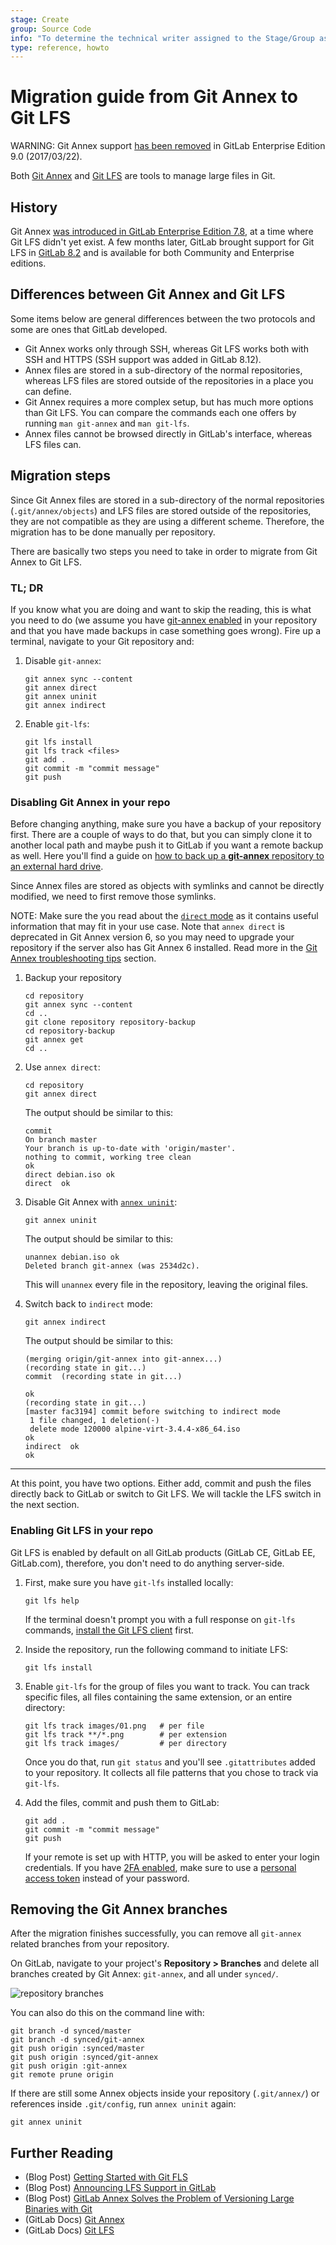 ```yaml
---
stage: Create
group: Source Code
info: "To determine the technical writer assigned to the Stage/Group associated with this page, see https://about.gitlab.com/handbook/engineering/ux/technical-writing/#assignments"
type: reference, howto
---
```


# Migration guide from Git Annex to Git LFS

WARNING:
Git Annex support [has been removed](https://gitlab.com/gitlab-org/gitlab/-/issues/1648) in GitLab Enterprise
Edition 9.0 (2017/03/22).

Both [Git Annex](http://git-annex.branchable.com/) and [Git LFS](https://git-lfs.github.com/) are tools to manage large files in Git.

## History

Git Annex [was introduced in GitLab Enterprise Edition 7.8](https://about.gitlab.com/blog/2015/02/17/gitlab-annex-solves-the-problem-of-versioning-large-binaries-with-git/), at a time
where Git LFS didn't yet exist. A few months later, GitLab brought support for
Git LFS in [GitLab 8.2](https://about.gitlab.com/blog/2015/11/23/announcing-git-lfs-support-in-gitlab/) and is available for both Community and
Enterprise editions.

## Differences between Git Annex and Git LFS

Some items below are general differences between the two protocols and some are
ones that GitLab developed.

- Git Annex works only through SSH, whereas Git LFS works both with SSH and HTTPS
  (SSH support was added in GitLab 8.12).
- Annex files are stored in a sub-directory of the normal repositories, whereas
  LFS files are stored outside of the repositories in a place you can define.
- Git Annex requires a more complex setup, but has much more options than Git
  LFS. You can compare the commands each one offers by running `man git-annex`
  and `man git-lfs`.
- Annex files cannot be browsed directly in GitLab's interface, whereas LFS
  files can.

## Migration steps

Since Git Annex files are stored in a sub-directory of the normal repositories
(`.git/annex/objects`) and LFS files are stored outside of the repositories,
they are not compatible as they are using a different scheme. Therefore, the
migration has to be done manually per repository.

There are basically two steps you need to take in order to migrate from Git
Annex to Git LFS.

### TL; DR

If you know what you are doing and want to skip the reading, this is what you
need to do (we assume you have [git-annex enabled](../../../administration/git_annex.md#using-gitlab-git-annex) in your
repository and that you have made backups in case something goes wrong).
Fire up a terminal, navigate to your Git repository and:

1. Disable `git-annex`:

   ```shell
   git annex sync --content
   git annex direct
   git annex uninit
   git annex indirect
   ```

1. Enable `git-lfs`:

   ```shell
   git lfs install
   git lfs track <files>
   git add .
   git commit -m "commit message"
   git push
   ```

### Disabling Git Annex in your repo

Before changing anything, make sure you have a backup of your repository first.
There are a couple of ways to do that, but you can simply clone it to another
local path and maybe push it to GitLab if you want a remote backup as well.
Here you'll find a guide on
[how to back up a **git-annex** repository to an external hard drive](https://www.thomas-krenn.com/en/wiki/Git-annex_Repository_on_an_External_Hard_Drive).

Since Annex files are stored as objects with symlinks and cannot be directly
modified, we need to first remove those symlinks.

NOTE:
Make sure the you read about the [`direct` mode](https://git-annex.branchable.com/direct_mode/) as it contains
useful information that may fit in your use case. Note that `annex direct` is
deprecated in Git Annex version 6, so you may need to upgrade your repository
if the server also has Git Annex 6 installed. Read more in the
[Git Annex troubleshooting tips](../../../administration/git_annex.md#troubleshooting-tips) section.

1. Backup your repository

   ```shell
   cd repository
   git annex sync --content
   cd ..
   git clone repository repository-backup
   cd repository-backup
   git annex get
   cd ..
   ```

1. Use `annex direct`:

   ```shell
   cd repository
   git annex direct
   ```

   The output should be similar to this:

   ```shell
   commit
   On branch master
   Your branch is up-to-date with 'origin/master'.
   nothing to commit, working tree clean
   ok
   direct debian.iso ok
   direct  ok
   ```

1. Disable Git Annex with [`annex uninit`](https://git-annex.branchable.com/git-annex-uninit/):

   ```shell
   git annex uninit
   ```

   The output should be similar to this:

   ```shell
   unannex debian.iso ok
   Deleted branch git-annex (was 2534d2c).
   ```

   This will `unannex` every file in the repository, leaving the original files.

1. Switch back to `indirect` mode:

   ```shell
   git annex indirect
   ```

   The output should be similar to this:

   ```shell
   (merging origin/git-annex into git-annex...)
   (recording state in git...)
   commit  (recording state in git...)

   ok
   (recording state in git...)
   [master fac3194] commit before switching to indirect mode
    1 file changed, 1 deletion(-)
    delete mode 120000 alpine-virt-3.4.4-x86_64.iso
   ok
   indirect  ok
   ok
   ```

---

At this point, you have two options. Either add, commit and push the files
directly back to GitLab or switch to Git LFS. We will tackle the LFS switch in
the next section.

### Enabling Git LFS in your repo

Git LFS is enabled by default on all GitLab products (GitLab CE, GitLab EE,
GitLab.com), therefore, you don't need to do anything server-side.

1. First, make sure you have `git-lfs` installed locally:

   ```shell
   git lfs help
   ```

   If the terminal doesn't prompt you with a full response on `git-lfs` commands,
   [install the Git LFS client](https://git-lfs.github.com/) first.

1. Inside the repository, run the following command to initiate LFS:

   ```shell
   git lfs install
   ```

1. Enable `git-lfs` for the group of files you want to track. You
   can track specific files, all files containing the same extension, or an
   entire directory:

   ```shell
   git lfs track images/01.png   # per file
   git lfs track **/*.png        # per extension
   git lfs track images/         # per directory
   ```

   Once you do that, run `git status` and you'll see `.gitattributes` added
   to your repository. It collects all file patterns that you chose to track via
   `git-lfs`.

1. Add the files, commit and push them to GitLab:

   ```shell
   git add .
   git commit -m "commit message"
   git push
   ```

   If your remote is set up with HTTP, you will be asked to enter your login
   credentials. If you have [2FA enabled](../../../user/profile/account/two_factor_authentication.md), make sure to use a
   [personal access token](../../../user/profile/account/two_factor_authentication.md#personal-access-tokens)
   instead of your password.

## Removing the Git Annex branches

After the migration finishes successfully, you can remove all `git-annex`
related branches from your repository.

On GitLab, navigate to your project's **Repository > Branches** and delete all
branches created by Git Annex: `git-annex`, and all under `synced/`.

![repository branches](img/git-annex-branches.png)

You can also do this on the command line with:

```shell
git branch -d synced/master
git branch -d synced/git-annex
git push origin :synced/master
git push origin :synced/git-annex
git push origin :git-annex
git remote prune origin
```

If there are still some Annex objects inside your repository (`.git/annex/`)
or references inside `.git/config`, run `annex uninit` again:

```shell
git annex uninit
```

## Further Reading

- (Blog Post) [Getting Started with Git FLS](https://about.gitlab.com/blog/2017/01/30/getting-started-with-git-lfs-tutorial/)
- (Blog Post) [Announcing LFS Support in GitLab](https://about.gitlab.com/blog/2015/11/23/announcing-git-lfs-support-in-gitlab/)
- (Blog Post) [GitLab Annex Solves the Problem of Versioning Large Binaries with Git](https://about.gitlab.com/blog/2015/02/17/gitlab-annex-solves-the-problem-of-versioning-large-binaries-with-git/)
- (GitLab Docs) [Git Annex](../../../administration/git_annex.md)
- (GitLab Docs) [Git LFS](index.md)
